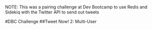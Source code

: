NOTE: This was a pairing challenge at Dev Bootcamp to use Redis and Sidekiq with the Twitter API to send out tweets

#DBC Challenge
##Tweet Now! 2: Multi-User
